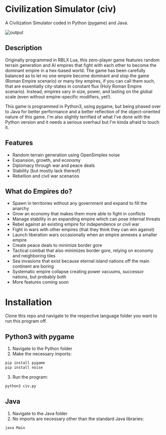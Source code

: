 # Civilization Simulator (civ)
A Civilization Simulator coded in Python (pygame) and Java.

![output](https://user-images.githubusercontent.com/16968917/159137594-78944715-3e5c-48d7-a401-6cd51ac3bc7b.gif)

## Description

Originally programmed in RBLX Lua, this zero-player game features random terrain generation and AI empires that fight with each other to become the dominant empire in a hex-based world. The game has been carefully balanced as to let no one empire become dominant and stop the game (Roman Empire scenario) or many tiny empires, if you can call them such, that are essentially city-states in constant flux (Holy Roman Empire scenario). Instead, empires vary in size, power, and lasting on the global scale (even without empire-specific modifiers, yet!).

This game is programmed in Python3, using pygame, but being phased over to Java for better performance and a better reflection of the object-oriented nature of this game. I'm also slightly terrified of what I've done with the Python version and it needs a serious overhaul but I'm kinda afraid to touch it.

## Features

* Random terrain generation using OpenSimplex noise
* Expansion, growth, and economy
* Diplomacy through war and peace deals
* Stability (but mostly lack thereof)
* Rebellion and civil war scenarios

## What do Empires do?

* Spawn in territories without any government and expand to fill the anarchy
* Grow an economy that makes them more able to fight in conflicts
* Manage stability in an expanding empire which can pose internal threats
* Rebel against an existing empire for independence or civil war
* Fight in wars with other empires (that they think they can win against)
* Launch liberation wars occasionally when an empire annexes a smaller empire
* Create peace deals to minimize border gore
* Tactical combat that also minimizes border gore, relying on economy and neighboring tiles
* Sea invasions that exist because eternal island nations off the main continent are boring
* Systematic empire collapse creating power vacuums, successor nations, but probably both
* More features coming soon

# Installation
Clone this repo and navigate to the respective language folder you want to run this program off.

## Python3 with pygame

1. Navigate to the Python folder
2. Make the necessary imports:

```bash
pip install pygame
pip install noise
```

3. Run the program:

```bash
python3 civ.py
```

## Java

1. Navigate to the Java folder
2. No imports are necessary other than the standard Java libraries:

```bash
java Main
```
